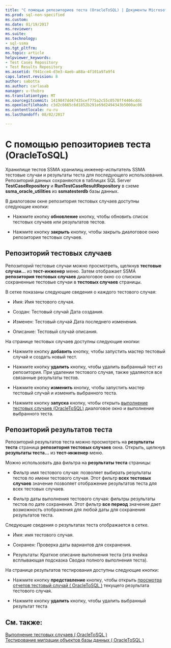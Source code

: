 ```yaml
---
title: "С помощью репозиториев теста (OracleToSQL) | Документы Microsoft"
ms.prod: sql-non-specified
ms.custom: 
ms.date: 01/19/2017
ms.reviewer: 
ms.suite: 
ms.technology:
- sql-ssma
ms.tgt_pltfrm: 
ms.topic: article
helpviewer_keywords:
- Test Cases Repository
- Test Results Repository
ms.assetid: f941cce4-d3e3-4aeb-a88a-4f101a97a9f4
caps.latest.revision: 8
author: sabotta
ms.author: carlasab
manager: v-thobro
ms.translationtype: MT
ms.sourcegitcommit: 1419847dd47435cef775a2c55c0578ff4406cddc
ms.openlocfilehash: c3d2c6665c6d1852b291e69d2494343b5000ac06
ms.contentlocale: ru-ru
ms.lasthandoff: 08/02/2017

---
```

# <a name="using-test-repositories-oracletosql"></a>С помощью репозиториев теста (OracleToSQL)
Хранилище тестов SSMA хранилищ инженер-испытатель SSMA тестовые случаи и результаты теста для последующего использования. Репозиторий данных сохраняются в таблицах SQL Server **TestCaseRepository** и **RunTestCaseResultRepository** в схеме **ssma_oracle_utilities** из **ssmatesterdb** базы данных.  
  
В диалоговом окне репозитория тестовых случаев доступны следующие кнопки:  
  
-   Нажмите кнопку **обновление** кнопку, чтобы обновить список тестовых случаев или результатов тестов.  
  
-   Нажмите кнопку **закрыть** кнопку, чтобы закрыть диалоговое окно репозитория тестовых случаев.  
  
## <a name="test-cases-repository"></a>Репозиторий тестовых случаев  
Репозиторий тестовые случаи можно просмотреть, щелкнув **тестовые случаи...** из **тест-инженер** меню. Затем отображает SSMA **репозитория тестовых случаев** диалоговое окно со списком сохраненные тестовые случаи в **тестовых случаев** страницы.  
  
В сетке показаны следующие сведения о каждого тестового случая:  
  
-   Имя: Имя тестового случая.  
  
-   Создан: Тестовый случай Дата создания.  
  
-   Изменен: Тестовый случай Дата последнего изменения.  
  
-   Описание: Тестовый случай описания.  
  
На странице тестовых случаев доступны следующие кнопки:  
  
-   Нажмите кнопку **добавить** кнопку, чтобы запустить мастер тестовый случай и создать новый тест.  
  
-   Нажмите кнопку **удалить** кнопку, чтобы удалить выбранный тест из репозитория. При удалении тестового случая, также удаляются все связанные результаты тестов.  
  
-   Нажмите кнопку **изменить** кнопку, чтобы запустить мастер тестовый случай и изменить выбранного теста.  
  
-   Нажмите кнопку **запуска** кнопку, чтобы открыть [выполнение тестовых случаев (OracleToSQL)](http://msdn.microsoft.com/en-us/fc208cdb-7373-4f6b-8f6c-cdff9d3dcd02) диалоговое окно и выполнение выбранного теста.  
  
## <a name="test-results-repository"></a>Репозиторий результатов теста  
Репозиторий результатов теста можно просмотреть на **результаты теста** страница **репозитория тестовых случаев** окна. Открыть, щелкнув **результаты теста...** из **тест-инженер** меню.  
  
Можно использовать два фильтра на **результаты теста** страницы:  
  
-   Фильтр имя тестового случая: позволяет выбирать результаты тестов по имени тестового случая. Этот фильтр **всех тестовых случаев** значение позволяет отображение результатов теста для всех тестовых случаев.  
  
-   Фильтр даты выполнения тестового случая: фильтры результаты тестов по дате сохранения. Этот фильтр **все период** значение дает возможность отображения для любой даты для сохранения результатов теста.  
  
Следующие сведения о результатах теста отображается в сетке.  
  
-   Имя: имя тестового случая.  
  
-   Сохранен: Проверка даты вариантов для сохранения.  
  
-   Результаты: Краткое описание выполнения теста (эта ячейка всплывающая подсказка Сводка полного выполнения теста).  
  
На странице результатов тестирования доступны следующие кнопки:  
  
-   Нажмите кнопку **представление** кнопку, чтобы открыть [просмотра отчетов тестовый случай &#40; OracleToSQL &#41;](../../ssma/oracle/viewing-test-case-reports-oracletosql.md) текущего результата тестового случая.  
  
-   Нажмите кнопку **удалить** кнопку, чтобы удалить выбранный результат теста  
  
## <a name="see-also"></a>См. также:  
[Выполнение тестовых случаев &#40; OracleToSQL &#41;](../../ssma/oracle/running-test-cases-oracletosql.md)  
[Тестирование миграции объектов базы данных &#40; OracleToSQL &#41;](../../ssma/oracle/testing-migrated-database-objects-oracletosql.md)  
  

